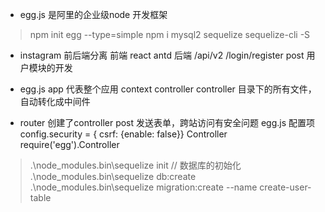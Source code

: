 - egg.js 是阿里的企业级node 开发框架
> npm init egg --type=simple
> npm i mysql2 sequelize sequelize-cli -S

- instagram 前后端分离
  前端 react antd
  后端 /api/v2
  /login/register  post
  用户模块的开发 

- egg.js app 代表整个应用
  context controller
  controller 目录下的所有文件，自动转化成中间件

- router 创建了controller
  post 发送表单，跨站访问有安全问题
  egg.js 配置项
  config.security = { csrf: {enable: false}}
  Controller require('egg').Controller

> .\node_modules\.bin\sequelize init // 数据库的初始化
> .\node_modules\.bin\sequelize db:create
> .\node_modules\.bin\sequelize migration:create --name create-user-table